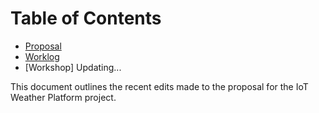 # Table of Contents
- [Proposal](proposal/README.md)
- [Worklog](worklog/README.md)
- [Workshop] Updating...

This document outlines the recent edits made to the proposal for the IoT Weather Platform project.